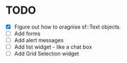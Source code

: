 
# TODO
- [X] Figure out how to oragnise sf::Text objects.
- [ ] Add forms
- [ ] Add alert messages
- [ ] Add list widget - like a chat box
- [ ] Add Grid Selection widget 
